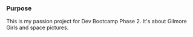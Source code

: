 
### Purpose
This is my passion project for Dev Bootcamp Phase 2.
It's about Gilmore Girls and space pictures.
